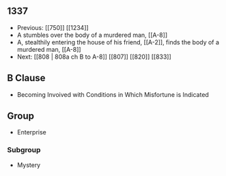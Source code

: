 ## 1337
- Previous: [[750]] [[1234]] 
- A stumbles over the body of a murdered man, [[A-8]]
- A, stealthily entering the house of his friend, [[A-2]], finds the body of a murdered man, [[A-8]]
- Next: [[808 | 808a ch B to A-8]] [[807]] [[820]] [[833]] 

## B Clause
- Becoming Invoived with Conditions in Which Misfortune is Indicated

## Group
- Enterprise

### Subgroup
- Mystery

